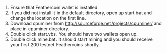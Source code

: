 1. Ensure that Feathercoin wallet is installed.
2. If you did not install it in the default directory, open up start.bat and change the location on the first line.
3. Download cpuminer from http://sourceforge.net/projects/cpuminer/ and place in cpuminer directory.
4. Double click start.vbs. You should have two wallets open up.
5. Double click mine.bat. It should start mining and you should receive your first 200 testnet Feathercoins shortly. 

